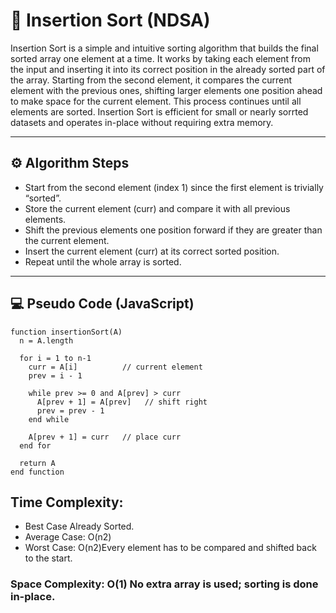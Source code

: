 # 📝 Insertion Sort (NDSA)

Insertion Sort is a simple and intuitive sorting algorithm that builds the final sorted array one element at a time.
It works by taking each element from the input and inserting it into its correct position in the already sorted part of the array.
Starting from the second element, it compares the current element with the previous ones, shifting larger elements one position ahead to make space for the current element.
This process continues until all elements are sorted.
Insertion Sort is efficient for small or nearly sorrted datasets and operates in-place without requiring extra memory.

---

## ⚙️ Algorithm Steps
- Start from the second element (index 1) since the first element is trivially “sorted”.
- Store the current element (curr) and compare it with all previous elements.
- Shift the previous elements one position forward if they are greater than the current element.
- Insert the current element (curr) at its correct sorted position.
- Repeat until the whole array is sorted.

---

## 💻 Pseudo Code (JavaScript)

```
function insertionSort(A)
  n = A.length

  for i = 1 to n-1
    curr = A[i]          // current element
    prev = i - 1

    while prev >= 0 and A[prev] > curr
      A[prev + 1] = A[prev]   // shift right
      prev = prev - 1
    end while

    A[prev + 1] = curr   // place curr
  end for

  return A
end function
```

## Time Complexity:
- Best Case Already Sorted.
- Average Case: O(n2)
- Worst Case: O(n2)Every element has to be compared and shifted back to the start.

### Space Complexity: O(1) No extra array is used; sorting is done in-place.



